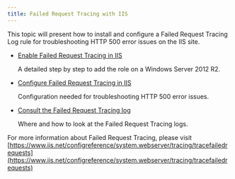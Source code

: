 ```yaml
---
title: Failed Request Tracing with IIS
---
```

This topic will present how to install and configure a Failed Request Tracing Log rule for troubleshooting HTTP 500 error issues on the IIS site.  
- [Enable Failed Request Tracing in IIS](/kb/devolutions-server/troubleshooting-articles/failed-request-tracing-with-iis/enable-failed-request-tracing-iis/)  

   A detailed step by step to add the role on a Windows Server 2012 R2. 
- [Configure Failed Request Tracing in IIS](/kb/devolutions-server/troubleshooting-articles/failed-request-tracing-with-iis/configure-failed-request-tracing/)  

   Configuration needed for troubleshooting HTTP 500 error issues.
- [Consult the Failed Request Tracing log](/kb/devolutions-server/troubleshooting-articles/failed-request-tracing-with-iis/consult-failed-request-tracing-log/)  

   Where and how to look at the Failed Request Tracing logs. 

For more information about Failed Request Tracing, please visit [https://www.iis.net/configreference/system.webserver/tracing/tracefailedrequests](https://www.iis.net/configreference/system.webserver/tracing/tracefailedrequests)

